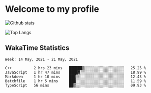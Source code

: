 # Welcome to my profile

![Github stats](https://github-readme-stats.vercel.app/api?username=xinthose&show_icons=true&theme=radical&count_private=true)

![Top Langs](https://github-readme-stats.vercel.app/api/top-langs/?username=xinthose)

## WakaTime Statistics
<!--START_SECTION:waka-->
```text
Week: 14 May, 2021 - 21 May, 2021

C++          2 hrs 23 mins   ██████▒░░░░░░░░░░░░░░░░░░   25.25 % 
JavaScript   1 hr 47 mins    ████▓░░░░░░░░░░░░░░░░░░░░   18.99 % 
Markdown     1 hr 10 mins    ███░░░░░░░░░░░░░░░░░░░░░░   12.43 % 
Batchfile    1 hr 5 mins     ███░░░░░░░░░░░░░░░░░░░░░░   11.59 % 
TypeScript   56 mins         ██▒░░░░░░░░░░░░░░░░░░░░░░   09.93 % 
```
<!--END_SECTION:waka-->
